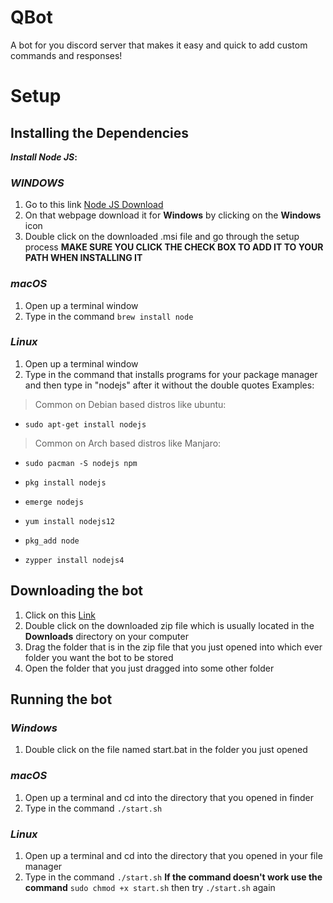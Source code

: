 # QBot
 A bot for you discord server that makes it easy and quick to add custom commands and responses!

# Setup

## Installing the Dependencies
**_Install Node JS_:**

### *WINDOWS*
1. Go to this link [Node JS Download](https://nodejs.org/en/download/)
2. On that webpage download it for **Windows** by clicking on the **Windows** icon
3. Double click on the downloaded .msi file and go through the setup process
**MAKE SURE YOU CLICK THE CHECK BOX TO ADD IT TO YOUR PATH WHEN INSTALLING IT**

### *macOS*
1. Open up a terminal window
2. Type in the command `brew install node`

### *Linux*
1. Open up a terminal window
2. Type in the command that installs programs for your package manager and then type in "nodejs" after it without the double quotes
Examples:
> Common on Debian based distros like ubuntu: 
* `sudo apt-get install nodejs`
> Common on Arch based distros like Manjaro:
* `sudo pacman -S nodejs npm`

* `pkg install nodejs`
* `emerge nodejs`
* `yum install nodejs12`
* `pkg_add node`
* `zypper install nodejs4`

## Downloading the bot
1. Click on this [Link](https://github.com/Scratchysoft/hfstudios/archive/master.zip)
2. Double click on the downloaded zip file which is usually located in the **Downloads** directory on your computer
3. Drag the folder that is in the zip file that you just opened into which ever folder you want the bot to be stored
4. Open the folder that you just dragged into some other folder

## Running the bot

### *Windows*

1. Double click on the file named start.bat in the folder you just opened

### *macOS*

1. Open up a terminal and cd into the directory that you opened in finder
2. Type in the command `./start.sh`

### *Linux*

1. Open up a terminal and cd into the directory that you opened in your file manager
2. Type in the command `./start.sh` **If the command doesn't work use the command** `sudo chmod +x start.sh` then try `./start.sh` again
